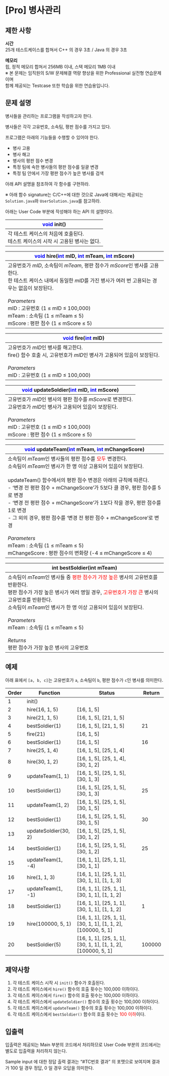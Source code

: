 # [Pro] 병사관리

## 제한 사항

**시간**  
25개 테스트케이스를 합쳐서 C++ 의 경우 3초 / Java 의 경우 3초

**메모리**  
힙, 정적 메모리 합쳐서 256MB 이내, 스택 메모리 1MB 이내  
※ 본 문제는 임직원의 S/W 문제해결 역량 향상을 위한 Professional 실전형 연습문제이며  
함께 제공되는 Testcase 또한 학습을 위한 연습용입니다.

## 문제 설명

병사들을 관리하는 프로그램을 작성하고자 한다.

병사들은 각각 고유번호, 소속팀, 평판 점수를 가지고 있다.

프로그램은 아래의 기능들을 수행할 수 있어야 한다.

- 병사 고용
- 병사 해고
- 병사의 평판 점수 변경
- 특정 팀에 속한 병사들의 평판 점수를 일괄 변경
- 특정 팀 안에서 가장 평판 점수가 높은 병사를 검색

아래 API 설명을 참조하여 각 함수를 구현하라.

※ 아래 함수 signature는 C/C++에 대한 것으로 Java에 대해서는 제공되는 `Solution.java`와 `UserSolution.java`를 참고하라.

아래는 User Code 부분에 작성해야 하는 API 의 설명이다.

| **<span style="color:blue">void</span> init()**                                     |
| ----------------------------------------------------------------------------------- |
| 각 테스트 케이스의 처음에 호출된다. <br>테스트 케이스의 시작 시 고용된 병사는 없다. |

| **<span style="color:blue">void</span> hire(<span style="color:blue">int</span> mID, <span style="color:blue">int</span> mTeam, <span style="color:blue">int</span> mScore)**                                                                                                                                   |
| --------------------------------------------------------------------------------------------------------------------------------------------------------------------------------------------------------------------------------------------------------------------------------------------------------------- |
| 고유번호가 _mID_, 소속팀이 _mTeam_, 평판 점수가 *mScore*인 병사를 고용한다. <br>한 테스트 케이스 내에서 동일한 *mID*를 가진 병사가 여러 번 고용되는 경우는 없음이 보장된다. <br><br>_Parameters_<br>mID : 고유번호 (1 ≤ mID ≤ 100,000)<br>mTeam : 소속팀 (1 ≤ mTeam ≤ 5)<br>mScore : 평판 점수 (1 ≤ mScore ≤ 5) |

| **<span style="color:blue">void</span> fire(<span style="color:blue">int</span> mID)**                                                                                      |
| --------------------------------------------------------------------------------------------------------------------------------------------------------------------------- |
| 고유번호가 *mID*인 병사를 해고한다. <br>fire() 함수 호출 시, 고유번호가 *mID*인 병사가 고용되어 있음이 보장된다. <br><br>_Parameters_<br>mID : 고유번호 (1 ≤ mID ≤ 100,000) |

| **<span style="color:blue">void</span> updateSoldier(<span style="color:blue">int</span> mID, <span style="color:blue">int</span> mScore)**                                                                          |
| -------------------------------------------------------------------------------------------------------------------------------------------------------------------------------------------------------------------- |
| 고유번호가 *mID*인 병사의 평판 점수를 *mScore*로 변경한다. <br>고유번호가 *mID*인 병사가 고용되어 있음이 보장된다. <br><br>_Parameters_<br>mID : 고유번호 (1 ≤ mID ≤ 100,000)<br>mScore : 평판 점수 (1 ≤ mScore ≤ 5) |

| **<span style="color:blue">void</span> updateTeam(<span style="color:blue">int</span> mTeam, <span style="color:blue">int</span> mChangeScore)**                                                                                                                                                                                                                                                                                                                                                                                                                                          |
| ----------------------------------------------------------------------------------------------------------------------------------------------------------------------------------------------------------------------------------------------------------------------------------------------------------------------------------------------------------------------------------------------------------------------------------------------------------------------------------------------------------------------------------------------------------------------------------------- |
| 소속팀이 *mTeam*인 병사들의 평판 점수를 <span style="color:red">모두</span> 변경한다. <br>소속팀이 *mTeam*인 병사가 한 명 이상 고용되어 있음이 보장된다. <br><br>updateTeam() 함수에서의 평판 점수 변경은 아래의 규칙에 따른다.<br>- ‘변경 전 평판 점수 + mChangeScore’가 5보다 클 경우, 평판 점수를 5로 변경<br>- ‘변경 전 평판 점수 + mChangeScore’가 1보다 작을 경우, 평판 점수를 1로 변경<br>- 그 외의 경우, 평판 점수를 ‘변경 전 평판 점수 + mChangeScore’로 변경<br><br>_Parameters_<br>mTeam : 소속팀 (1 ≤ mTeam ≤ 5)<br>mChangeScore : 평판 점수의 변화량 (-4 ≤ mChangeScore ≤ 4) |

| **int bestSoldier(int mTeam)**                                                                                                                                                                                                                                                                                                                                                                                                   |
| -------------------------------------------------------------------------------------------------------------------------------------------------------------------------------------------------------------------------------------------------------------------------------------------------------------------------------------------------------------------------------------------------------------------------------- |
| 소속팀이 *mTeam*인 병사들 중 <span style="color:red">평판 점수가 가장 높은</span> 병사의 고유번호를 반환한다. <br>평판 점수가 가장 높은 병사가 여러 명일 경우, <span style="color:red">고유번호가 가장 큰</span> 병사의 고유번호를 반환한다. <br>소속팀이 *mTeam*인 병사가 한 명 이상 고용되어 있음이 보장된다. <br><br>_Parameters_<br>mTeam : 소속팀 (1 ≤ mTeam ≤ 5)<br><br>_Returns_<br>평판 점수가 가장 높은 병사의 고유번호 |

## 예제

아래 표에서 `[a, b, c]`는 고유번호가 `a`, 소속팀이 `b`, 평판 점수가 `c`인 병사를 의미한다.

| Order | Function             | Status                                                        | Return |
| ----- | -------------------- | ------------------------------------------------------------- | ------ |
| 1     | init()               |                                                               |        |
| 2     | hire(16, 1, 5)       | [16, 1, 5]                                                    |        |
| 3     | hire(21, 1, 5)       | [16, 1, 5], [21, 1, 5]                                        |        |
| 4     | bestSoldier(1)       | [16, 1, 5], [21, 1, 5]                                        | 21     |
| 5     | fire(21)             | [16, 1, 5]                                                    |        |
| 6     | bestSoldier(1)       | [16, 1, 5]                                                    | 16     |
| 7     | hire(25, 1, 4)       | [16, 1, 5], [25, 1, 4]                                        |        |
| 8     | hire(30, 1, 2)       | [16, 1, 5], [25, 1, 4], [30, 1, 2]                            |        |
| 9     | updateTeam(1, 1)     | [16, 1, 5], [25, 1, 5], [30, 1, 3]                            |        |
| 10    | bestSoldier(1)       | [16, 1, 5], [25, 1, 5], [30, 1, 3]                            | 25     |
| 11    | updateTeam(1, 2)     | [16, 1, 5], [25, 1, 5], [30, 1, 5]                            |        |
| 12    | bestSoldier(1)       | [16, 1, 5], [25, 1, 5], [30, 1, 5]                            | 30     |
| 13    | updateSoldier(30, 2) | [16, 1, 5], [25, 1, 5], [30, 1, 2]                            |        |
| 14    | bestSoldier(1)       | [16, 1, 5], [25, 1, 5], [30, 1, 2]                            | 25     |
| 15    | updateTeam(1, -4)    | [16, 1, 1], [25, 1, 1], [30, 1, 1]                            |        |
| 16    | hire(1, 1, 3)        | [16, 1, 1], [25, 1, 1], [30, 1, 1], [1, 1, 3]                 |        |
| 17    | updateTeam(1, -1)    | [16, 1, 1], [25, 1, 1], [30, 1, 1], [1, 1, 2]                 |        |
| 18    | bestSoldier(1)       | [16, 1, 1], [25, 1, 1], [30, 1, 1], [1, 1, 2]                 | 1      |
| 19    | hire(100000, 5, 1)   | [16, 1, 1], [25, 1, 1], [30, 1, 1], [1, 1, 2], [100000, 5, 1] |        |
| 20    | bestSoldier(5)       | [16, 1, 1], [25, 1, 1], [30, 1, 1], [1, 1, 2], [100000, 5, 1] | 100000 |

## 제약사항

1. 각 테스트 케이스 시작 시 `init()` 함수가 호출된다.
2. 각 테스트 케이스에서 `hire()` 함수의 호출 횟수는 100,000 이하이다.
3. 각 테스트 케이스에서 `fire()` 함수의 호출 횟수는 100,000 이하이다.
4. 각 테스트 케이스에서 `updateSoldier()` 함수의 호출 횟수는 100,000 이하이다.
5. 각 테스트 케이스에서 `updateTeam()` 함수의 호출 횟수는 100,000 이하이다.
6. 각 테스트 케이스에서 `bestSoldier()` 함수의 호출 횟수는 <span style="color:red">100 이하</span>이다.

## 입출력

입출력은 제공되는 Main 부분의 코드에서 처리하므로 User Code 부분의 코드에서는 별도로 입출력을 처리하지 않는다.

Sample input 에 대한 정답 출력 결과는 “#TC번호 결과” 의 포맷으로 보여지며 결과가 100 일 경우 정답, 0 일 경우 오답을 의미한다.
